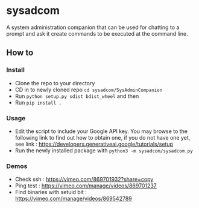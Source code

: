 # sysadcom
A system administration companion that can be used for chatting to a prompt and ask it create commands to be executed at the command line.

## How to

### Install
- Clone the repo to your directory
- CD in to newly cloned repo `cd sysadcom/SysAdminCompanion`
- Run `python setup.py sdist bdist_wheel` and then
- Run `pip install .`

### Usage
- Edit the script to include your Google API key. You may browse to the following link to find out how to obtain one, if you do not have one yet, see link : https://developers.generativeai.google/tutorials/setup
- Run the newly installed package with `python3 -m sysadcom/sysadcom.py`

### Demos
- Check ssh : https://vimeo.com/869701932?share=copy
- Ping test : https://vimeo.com/manage/videos/869701237
- Find binaries with setuid bit : https://vimeo.com/manage/videos/869542789
